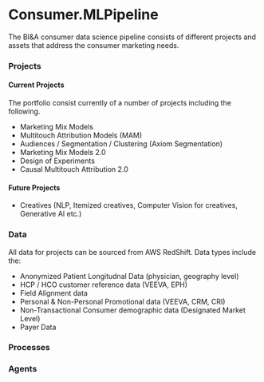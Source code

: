 # Consumer.MLPipeline
The BI&A consumer data science pipeline consists of different projects and assets that address the consumer marketing needs.

### Projects
#### Current Projects
The portfolio consist currently of a number of projects including the following.
* Marketing Mix Models
* Multitouch Attribution Models (MAM)
* Audiences / Segmentation / Clustering (Axiom Segmentation)
* Marketing Mix Models 2.0
* Design of Experiments
* Causal Multitouch Attribution 2.0


#### Future Projects
* Creatives (NLP, Itemized creatives, Computer Vision for creatives, Generative AI etc.)

### Data
All data for projects can be sourced from AWS RedShift. Data types include the: 
* Anonymized Patient Longitudnal Data (physician, geography level)
* HCP / HCO customer reference data (VEEVA, EPH)
* Field Alignment data
* Personal & Non-Personal Promotional data (VEEVA, CRM, CRI)
* Non-Transactional Consumer demographic data (Designated Market Level)
* Payer Data



### Processes

### Agents


